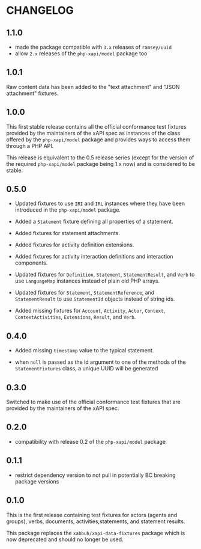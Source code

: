 CHANGELOG
=========

1.1.0
-----

* made the package compatible with `3.x` releases of `ramsey/uuid`
* allow `2.x` releases of the `php-xapi/model` package too

1.0.1
-----

Raw content data has been added to the "text attachment" and "JSON attachment"
fixtures.

1.0.0
-----

This first stable release contains all the official conformance test fixtures
provided by the maintainers of the xAPI spec as instances of the class offered
by the `php-xapi/model`  package and provides ways to access them through
a PHP API.

This release is equivalent to the 0.5 release series (except for the version
of the required `php-xapi/model` package being 1.x now) and is considered
to be stable.

0.5.0
-----

* Updated fixtures to use `IRI` and `IRL` instances where they have been
  introduced in the `php-xapi/model` package.

* Added a `Statement` fixture defining all properties of a statement.

* Added fixtures for statement attachments.

* Added fixtures for activity definition extensions.

* Added fixtures for activity interaction definitions and interaction components.

* Updated fixtures for `Definition`, `Statement`, `StatementResult`, and
  `Verb` to use `LanguageMap` instances instead of plain old PHP arrays.

* Updated fixtures for `Statement`, `StatementReference`, and `StatementResult`
  to use `StatementId` objects instead of string ids.

* Added missing fixtures for `Account`, `Activity`, `Actor`, `Context`,
  `ContextActivities`, `Extensions`, `Result`, and `Verb`.

0.4.0
-----

* Added missing `timestamp` value to the typical statement.

* when `null` is passed as the id argument to one of the methods of the
  `StatementFixtures` class, a unique UUID will be generated

0.3.0
-----

Switched to make use of the official conformance test fixtures that are provided
by the maintainers of the xAPI spec.

0.2.0
-----

* compatibility with release 0.2 of the `php-xapi/model` package

0.1.1
-----

* restrict dependency version to not pull in potentially BC breaking package
  versions

0.1.0
-----

This is the first release containing test fixtures for actors (agents and
groups), verbs, documents, activities,statements, and statement results.

This package replaces the `xabbuh/xapi-data-fixtures` package which is now
deprecated and should no longer be used.
